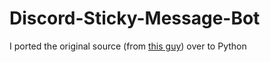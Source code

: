 # Discord-Sticky-Message-Bot

I ported the original source (from [this guy](https://github.com/andrerahardjo97/discord-sticky-message-bot/tree/main)) over to Python 
